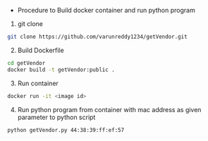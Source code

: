 - Procedure to Build docker container and run python program
1) git clone
```bash
git clone https://github.com/varunreddy1234/getVendor.git
```
2) Build Dockerfile
```bash
cd getVendor
docker build -t getVendor:public .
```

3) Run container
```bash
docker run -it <image id>
```
4) Run python program from container with mac address as given parameter to python script

```bash
python getVendor.py 44:38:39:ff:ef:57
